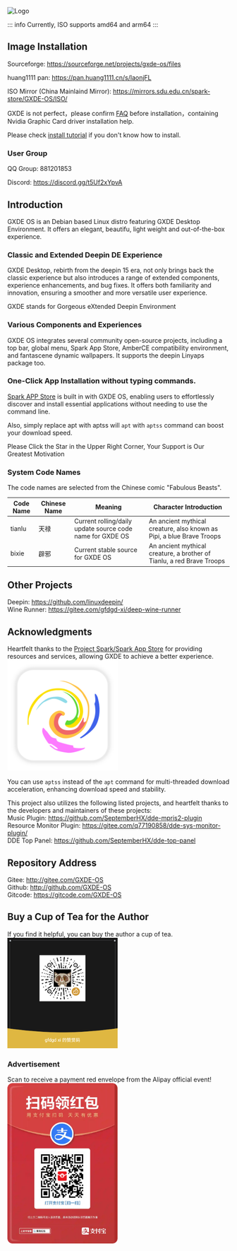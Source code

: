 ![Logo](/new-logo-long.png)



::: info
Currently, ISO supports amd64 and arm64
:::

## Image Installation

Sourceforge: https://sourceforge.net/projects/gxde-os/files

huang1111 pan: https://pan.huang1111.cn/s/laonjFL

ISO Mirror (China Mainlaind Mirror): https://mirrors.sdu.edu.cn/spark-store/GXDE-OS/ISO/



GXDE is not perfect，please confirm [FAQ](faq.md) before installation，containing Nvidia Graphic Card driver installation help. 

Please check [install tutorial](install.md) if you don't know how to install.

### User Group

QQ Group: 881201853

Discord: https://discord.gg/t5Uf2xYpvA


## Introduction

GXDE OS is an Debian based Linux distro featuring GXDE Desktop Environment. It offers an elegant, beautifu, light weight and out-of-the-box experience. 

### Classic and Extended Deepin DE Experience 

GXDE Desktop, rebirth from the deepin 15 era, not only brings back the classic experience but also introduces a range of extended components, experience enhancements, and bug fixes. It offers both familiarity and innovation, ensuring a smoother and more versatile user experience.

GXDE stands for Gorgeous eXtended Deepin Environment

### Various Components and Experiences

GXDE OS integrates several community open-source projects, including a top bar, global menu, Spark App Store, AmberCE compatibility environment, and fantascene dynamic wallpapers. It supports the deepin Linyaps package too. 

### One-Click App Installation without typing commands.

[Spark APP Store](https://gitee.com/spark-store-project/) is built in with GXDE OS, enabling users to effortlessly discover and install essential applications without needing to use the command line. 

Also, simply replace apt with aptss will  `apt` with `aptss` command can boost your download speed. 



Please Click the Star in the Upper Right Corner, Your Support is Our Greatest Motivation

### System Code Names
The code names are selected from the Chinese comic "Fabulous Beasts".

| Code Name | Chinese Name | Meaning | Character Introduction |
| --- | --- | --- | --- |
| tianlu | 天禄 | Current rolling/daily update source code name for GXDE OS | An ancient mythical creature, also known as Pipi, a blue Brave Troops |
| bixie | 辟邪 | Current stable source for GXDE OS | An ancient mythical creature, a brother of Tianlu, a red Brave Troops |

## Other Projects
Deepin: https://github.com/linuxdeepin/  
Wine Runner: https://gitee.com/gfdgd-xi/deep-wine-runner  


## Acknowledgments
Heartfelt thanks to the [Project Spark/Spark App Store](https://gitee.com/spark-store-project/) for providing resources and services, allowing GXDE to achieve a better experience.  
<img src="/install/spark-store.svg" width="250" />

You can use `aptss` instead of the `apt` command for multi-threaded download acceleration, enhancing download speed and stability.

This project also utilizes the following listed projects, and heartfelt thanks to the developers and maintainers of these projects:  
Music Plugin: https://github.com/SeptemberHX/dde-mpris2-plugin  
Resource Monitor Plugin: https://gitee.com/q77190858/dde-sys-monitor-plugin/  
DDE Top Panel: https://github.com/SeptemberHX/dde-top-panel

## Repository Address
Gitee: http://gitee.com/GXDE-OS  
Github: http://github.com/GXDE-OS  
Gitcode: https://gitcode.com/GXDE-OS

## Buy a Cup of Tea for the Author
If you find it helpful, you can buy the author a cup of tea.  
<img src="/install/Wechat.png" width="250" />

### Advertisement
Scan to receive a payment red envelope from the Alipay official event!
<img src="/install/advertisement0.jpg" width="250" >
